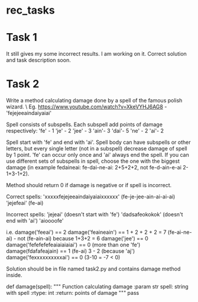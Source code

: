 # rec_tasks

# Task 1
It still gives my some incorrect results. I am working on it. Correct solution and task description soon.

# Task 2
Write a method calculating damage done by a spell of the famous polish wizard.
\\ Eg. https://www.youtube.com/watch?v=XkeVYHJ6AG8 - 'fejejeeaindaiyaiai'

Spell consists of subspells. Each subspell add points of damage respectively:
'fe' - 1
'je' - 2
'jee' - 3
'ain'- 3
'dai'- 5
'ne' - 2
'ai'- 2

Spell start with 'fe' and end with 'ai'. Spell body can have subspells or other letters, but every single letter (not in a subspell) decrease damage of spell by 1 point. 'fe' can occur only once and 'ai' always end the spell. If you can use different sets of subspells in spell, choose the one with the biggest damage (in example fedaineai: fe-dai-ne-ai: 2+5+2+2, not fe-d-ain-e-ai 2-1+3-1+2).

Method should return 0 if damage is negative or if spell is incorrect.

Correct spells:
'xxxxxfejejeeaindaiyaiaixxxxxx' (fe-je-jee-ain-ai-ai-ai)
'jejefeai' (fe-ai)

Incorrect spells:
'jejeai' (doesn't start with 'fe')
'dadsafeokokok' (doesn't end with 'ai')
'aioooofe'

i.e.
damage('feeai') == 2
damage('feaineain') == 1 + 2 + 2 + 2 = 7 (fe-ai-ne-ai) - not (fe-ain-ai) because 1+3+2 = 6
damage('jee') == 0
damage('fefefefefeaiaiaiaiai') == 0 (more than one 'fe')
damage(fdafafeajain) == 1 (fe-ai) 3 - 2 (because 'aj')
damage('fexxxxxxxxxxai') == 0 (3-10 = -7 < 0)

Solution should be in file named task2.py and contains damage method inside.

def damage(spell):
"""
Function calculating damage
:param str spell: string with spell
:rtype: int
:return: points of damage
"""
pass
